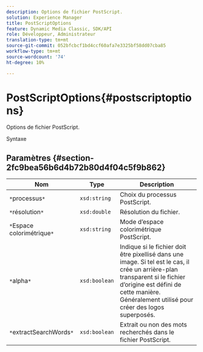 ```yaml
---
description: Options de fichier PostScript.
solution: Experience Manager
title: PostScriptOptions
feature: Dynamic Media Classic, SDK/API
role: Développeur, Administrateur
translation-type: tm+mt
source-git-commit: 052bfcbcf1bd4ccf60afa7e3325bf58dd07cba85
workflow-type: tm+mt
source-wordcount: '74'
ht-degree: 10%

---
```



# PostScriptOptions{#postscriptoptions}

Options de fichier PostScript.

Syntaxe

## Paramètres {#section-2fc9bea56b6d4b72b80d4f04c5f9b862}

| Nom | Type | Description |
|---|---|---|
| `*`processus`*` | `xsd:string` | Choix du processus PostScript. |
| `*`résolution`*` | `xsd:double` | Résolution du fichier. |
| `*`Espace colorimétrique`*` | `xsd:string` | Mode d’espace colorimétrique PostScript. |
| `*`alpha`*` | `xsd:boolean` | Indique si le fichier doit être pixellisé dans une image. Si tel est le cas, il crée un arrière-plan transparent si le fichier d’origine est défini de cette manière. Généralement utilisé pour créer des logos superposés. |
| `*`extractSearchWords`*` | `xsd:boolean` | Extrait ou non des mots recherchés dans le fichier PostScript. |

